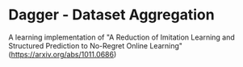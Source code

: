 Dagger - Dataset Aggregation
===

A learning implementation of "A Reduction of Imitation Learning and Structured Prediction to No-Regret Online Learning" (https://arxiv.org/abs/1011.0686)

